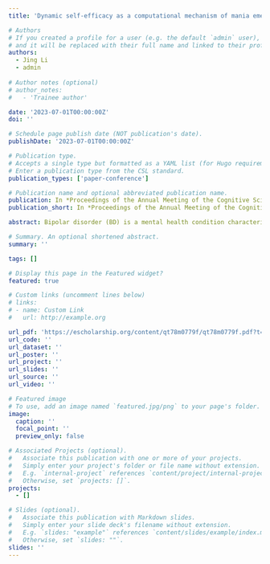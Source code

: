 ```yaml
---
title: 'Dynamic self-efficacy as a computational mechanism of mania emergence'

# Authors
# If you created a profile for a user (e.g. the default `admin` user), write the username (folder name) here
# and it will be replaced with their full name and linked to their profile.
authors:
  - Jing Li
  - admin
  
# Author notes (optional)
# author_notes:
#   - 'Trainee author'

date: '2023-07-01T00:00:00Z'
doi: ''

# Schedule page publish date (NOT publication's date).
publishDate: '2023-07-01T00:00:00Z'

# Publication type.
# Accepts a single type but formatted as a YAML list (for Hugo requirements).
# Enter a publication type from the CSL standard.
publication_types: ['paper-conference']

# Publication name and optional abbreviated publication name.
publication: In *Proceedings of the Annual Meeting of the Cognitive Science Society (46)*
publication_short: In *Proceedings of the Annual Meeting of the Cognitive Science Society (46)*

abstract: Bipolar disorder (BD) is a mental health condition characterized by large fluctuations in goal-directed energy and mood. BD is defined by the presence of at least one lifetime episode of mania, a prolonged period of excessive goal-directed behavior, hyperactivity and elevated mood. Previous computational models of BD have primarily focused on explaining mood fluctuations in mania, placing less emphasis on goal-directed symptoms. In this work, we use reinforcement learning (RL), a principled model of goal-directed behavior and learning, to show how augmenting RL agents with dynamic self-efficacy beliefs can give rise to goal-directed and mood symptoms characteristic of the mania phase of BD. Our simulations demonstrate that a model-free RL agent that dynamically updates its self-efficacy beliefs learns optimistic overgeneralized value representations. We suggest that these representations may underlie several behaviors associated with mania, such as increased motivational drive and faster initiation of approach behavior (i.e. impatience). We further show that agents with more sensitive self-efficacy beliefs display increased willingness to exert effort in order to achieve higher goals even in the face of costs, a characteristic that is observed in individuals at risk for BD. Finally, unrealistically high self-efficacy beliefs that emerged with learning were accompanied by behaviors such as distractibility and compulsive action selection that have clinical parallels to symptoms of mania.

# Summary. An optional shortened abstract.
summary: ''

tags: []

# Display this page in the Featured widget?
featured: true

# Custom links (uncomment lines below)
# links:
# - name: Custom Link
#   url: http://example.org

url_pdf: 'https://escholarship.org/content/qt78m0779f/qt78m0779f.pdf?t=sgrgq8&v=lg'
url_code: ''
url_dataset: ''
url_poster: ''
url_project: ''
url_slides: ''
url_source: ''
url_video: ''

# Featured image
# To use, add an image named `featured.jpg/png` to your page's folder.
image:
  caption: ''
  focal_point: ''
  preview_only: false

# Associated Projects (optional).
#   Associate this publication with one or more of your projects.
#   Simply enter your project's folder or file name without extension.
#   E.g. `internal-project` references `content/project/internal-project/index.md`.
#   Otherwise, set `projects: []`.
projects:
  - []

# Slides (optional).
#   Associate this publication with Markdown slides.
#   Simply enter your slide deck's filename without extension.
#   E.g. `slides: "example"` references `content/slides/example/index.md`.
#   Otherwise, set `slides: ""`.
slides: ''
---
```


<!-- {{% callout note %}}
Click the _Cite_ button above to demo the feature to enable visitors to import publication metadata into their reference management software.
{{% /callout %}}

{{% callout note %}}
Create your slides in Markdown - click the _Slides_ button to check out the example.
{{% /callout %}}

Add the publication's **full text** or **supplementary notes** here. You can use rich formatting such as including [code, math, and images](https://docs.hugoblox.com/content/writing-markdown-latex/). -->
